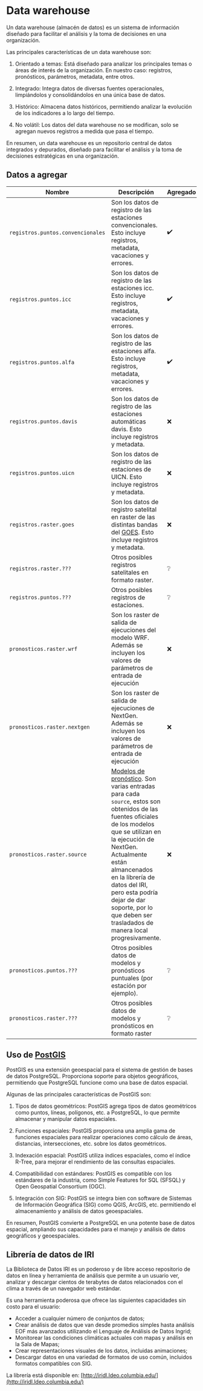 # Data warehouse

Un data warehouse (almacén de datos) es un sistema de información diseñado para facilitar el análisis y la toma de decisiones en una organización.

Las principales características de un data warehouse son:

1. Orientado a temas: Está diseñado para analizar los principales temas o áreas de interés de la organización. En nuestro caso: registros, pronósticos, parámetros, metadata, entre otros.

2. Integrado: Integra datos de diversas fuentes operacionales, limpiándolos y consolidándolos en una única base de datos.

3. Histórico: Almacena datos históricos, permitiendo analizar la evolución de los indicadores a lo largo del tiempo.

4. No volátil: Los datos del data warehouse no se modifican, solo se agregan nuevos registros a medida que pasa el tiempo.

En resumen, un data warehouse es un repositorio central de datos integrados y depurados, diseñado para facilitar el análisis y la toma de decisiones estratégicas en una organización.

## Datos a agregar

| Nombre | Descripción | Agregado |
| ------ | ----------- | -------- |
| `registros.puntos.convencionales` | Son los datos de registro de las estaciones convencionales. Esto incluye registros, metadata, vacaciones y errores. | :heavy_check_mark: |
| `registros.puntos.icc` | Son los datos de registro de las estaciones icc. Esto incluye registros, metadata, vacaciones y errores. | :heavy_check_mark: |
| `registros.puntos.alfa` | Son los datos de registro de las estaciones alfa. Esto incluye registros, metadata, vacaciones y errores. | :heavy_check_mark: |
| `registros.puntos.davis` | Son los datos de registro de las estaciones automáticas davis. Esto incluye registros y metadata. | :x: |
| `registros.puntos.uicn` | Son los datos de registro de las estaciones de UICN. Esto incluye registros y metadata. | :x: |
| `registros.raster.goes` | Son los datos de registro satelital en raster de las distintas bandas del [GOES](https://www.star.nesdis.noaa.gov/GOES/sector.php?sat=G16&sector=cam). Esto incluye registros y metadata. | :x: |
| `registros.raster.???` | Otros posibles registros satelitales en formato raster. | :grey_question: |
| `registros.puntos.???` | Otros posibles registros de estaciones. | :grey_question: |
| `pronosticos.raster.wrf` | Son los raster de salida de ejecuciones del modelo WRF. Además se incluyen los valores de parámetros de entrada de ejecución | :x: |
| `pronosticos.raster.nextgen` | Son los raster de salida de ejecuciones de NextGen. Además se incluyen los valores de parámetros de entrada de ejecución | :x: |
| `pronosticos.raster.source` | [Modelos de pronóstico](http://iridl.ldeo.columbia.edu/SOURCES/). Son varias entradas para cada `source`, estos son obtenidos de las fuentes oficiales de los modelos que se utilizan en la ejecución de NextGen. Actualmente están almancenados en la librería de datos del IRI, pero esta podría dejar de dar soporte, por lo que deben ser trasladados de manera local progresivamente. | :x: |
| `pronosticos.puntos.???` | Otros posibles datos de modelos y pronósticos puntuales (por estación por ejemplo). | :grey_question: |
| `pronosticos.raster.???` | Otros posibles datos de modelos y pronósticos en formato raster | :grey_question: |

## Uso de [PostGIS](https://postgis.net/)

PostGIS es una extensión geoespacial para el sistema de gestión de bases de datos PostgreSQL. Proporciona soporte para objetos geográficos, permitiendo que PostgreSQL funcione como una base de datos espacial.

Algunas de las principales características de PostGIS son:

1. Tipos de datos geométricos: PostGIS agrega tipos de datos geométricos como puntos, líneas, polígonos, etc. a PostgreSQL, lo que permite almacenar y manipular datos espaciales.

2. Funciones espaciales: PostGIS proporciona una amplia gama de funciones espaciales para realizar operaciones como cálculo de áreas, distancias, intersecciones, etc. sobre los datos geométricos.

3. Indexación espacial: PostGIS utiliza índices espaciales, como el índice R-Tree, para mejorar el rendimiento de las consultas espaciales.

4. Compatibilidad con estándares: PostGIS es compatible con los estándares de la industria, como Simple Features for SQL (SFSQL) y Open Geospatial Consortium (OGC).

5. Integración con SIG: PostGIS se integra bien con software de Sistemas de Información Geográfica (SIG) como QGIS, ArcGIS, etc. permitiendo el almacenamiento y análisis de datos geoespaciales.

En resumen, PostGIS convierte a PostgreSQL en una potente base de datos espacial, ampliando sus capacidades para el manejo y análisis de datos geográficos y geoespaciales.

## Librería de datos de IRI

La Biblioteca de Datos IRI es un poderoso y de libre acceso repositorio de datos en línea y herramienta de análisis que permite a un usuario ver, analizar y descargar cientos de terabytes de datos relacionados con el clima a través de un navegador web estándar.

Es una herramienta poderosa que ofrece las siguientes capacidades sin costo para el usuario:

- Acceder a cualquier número de conjuntos de datos;
- Crear análisis de datos que van desde promedios simples hasta análisis EOF más avanzados utilizando el Lenguaje de Análisis de Datos Ingrid;
- Monitorear las condiciones climáticas actuales con mapas y análisis en la Sala de Mapas;
- Crear representaciones visuales de los datos, incluidas animaciones;
- Descargar datos en una variedad de formatos de uso común, incluidos formatos compatibles con SIG.

La librería está disponible en: [http://iridl.ldeo.columbia.edu/](http://iridl.ldeo.columbia.edu/)
